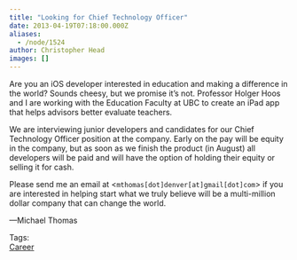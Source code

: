 ```yaml
---
title: "Looking for Chief Technology Officer"
date: 2013-04-19T07:18:00.000Z
aliases:
  - /node/1524
author: Christopher Head
images: []
---
```


<div class="field field-name-body field-type-text-with-summary field-label-hidden"><div class="field-items"><div class="field-item even"><p>Are you an iOS developer interested in education and making a difference in the world? Sounds cheesy, but we promise it&#x2019;s not. Professor Holger Hoos and I are working with the Education Faculty at UBC to create an iPad app that helps advisors better evaluate teachers.</p>
<p>We are interviewing junior developers and candidates for our Chief Technology Officer position at the company. Early on the pay will be equity in the company, but as soon as we finish the product (in August) all developers will be paid and will have the option of holding their equity or selling it for cash.</p>
<p>Please send me an email at &lt;<code>mthomas[dot]denver[at]gmail[dot]com</code>&gt; if you are interested in helping start what we truly believe will be a multi-million dollar company that can change the world.</p>
<p>&#x2014;Michael Thomas</p>
</div></div></div>    <footer>
    <div class="field field-name-field-tags field-type-taxonomy-term-reference field-label-above"><div class="field-label">Tags:&#xA0;</div><div class="field-items"><div class="field-item even"><a href="/career">Career</a></div></div></div>      </footer>
